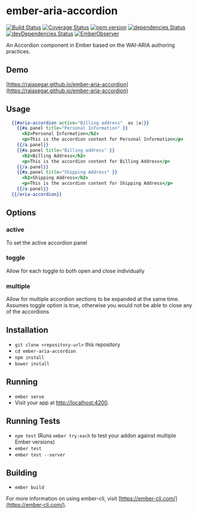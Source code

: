 # ember-aria-accordion
[![Build Status](https://travis-ci.org/rajasegar/ember-aria-accordion.svg?branch=master)](https://travis-ci.org/rajasegar/ember-aria-accordion) 
[![Coverage Status](https://coveralls.io/repos/github/rajasegar/ember-aria-accordion/badge.svg?branch=master)](https://coveralls.io/github/rajasegar/ember-aria-accordion?branch=master)
[![npm version](http://img.shields.io/npm/v/ember-aria-accordion.svg?style=flat)](https://npmjs.org/package/ember-aria-accordion "View this project on npm")
[![dependencies Status](https://david-dm.org/rajasegar/ember-aria-accordion/status.svg)](https://david-dm.org/rajasegar/ember-aria-accordion)
[![devDependencies Status](https://david-dm.org/rajasegar/ember-aria-accordion/dev-status.svg)](https://david-dm.org/rajasegar/ember-aria-accordion?type=dev)
[![EmberObserver](http://emberobserver.com/badges/ember-aria-accordion.svg?branch=master)](http://emberobserver.com/addons/ember-aria-accordion)


An Accordion component in Ember based on the WAI-ARIA authoring practices.

## Demo
[https://rajasegar.github.io/ember-aria-accordion](https://rajasegar.github.io/ember-aria-accordion)

## Usage

```hbs
  {{#aria-accordion active="Billing address"  as |a|}}
    {{#a.panel title="Personal Information" }}
      <h2>Personal Information</h2>
      <p>This is the accordion content for Personal Information</p>
    {{/a.panel}}
    {{#a.panel title="Billing address" }}
      <h2>Billing Address</h2>
      <p>This is the accordion content for Billing Address</p>
    {{/a.panel}}
    {{#a.panel title="Shipping Address" }}
      <h2>Shipping Address</h2>
      <p>This is the accordion content for Shipping Address</p>
    {{/a.panel}}
  {{/aria-accordion}}

```

## Options
### active
To set the active accordion panel

### toggle
Allow for each toggle to both open and close individually

### multiple
Allow for multiple accordion sections to be expanded at the same time. 
Assumes toggle option is true, otherwise you would not be able to close any of the accordions


## Installation

* `git clone <repository-url>` this repository
* `cd ember-aria-accordion`
* `npm install`
* `bower install`

## Running

* `ember serve`
* Visit your app at [http://localhost:4200](http://localhost:4200).

## Running Tests

* `npm test` (Runs `ember try:each` to test your addon against multiple Ember versions)
* `ember test`
* `ember test --server`

## Building

* `ember build`

For more information on using ember-cli, visit [https://ember-cli.com/](https://ember-cli.com/).
